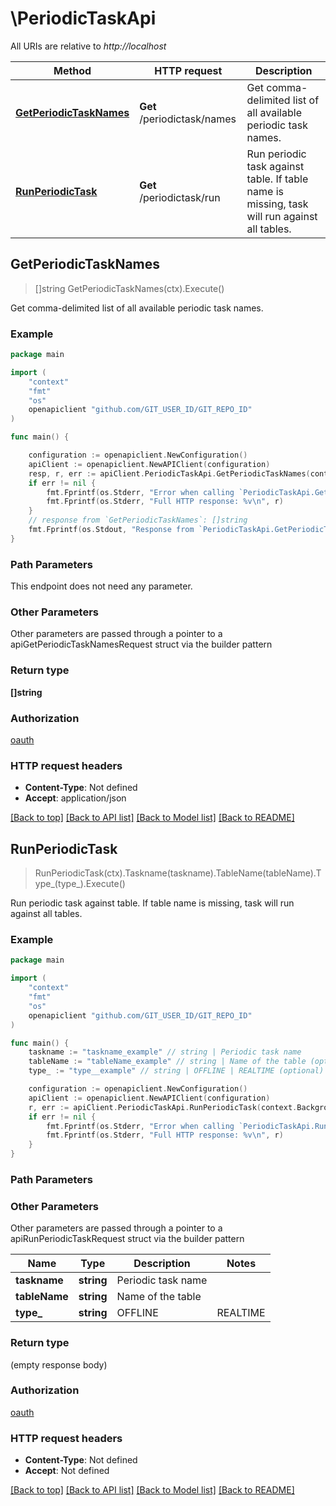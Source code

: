 # \PeriodicTaskApi

All URIs are relative to *http://localhost*

Method | HTTP request | Description
------------- | ------------- | -------------
[**GetPeriodicTaskNames**](PeriodicTaskApi.md#GetPeriodicTaskNames) | **Get** /periodictask/names | Get comma-delimited list of all available periodic task names.
[**RunPeriodicTask**](PeriodicTaskApi.md#RunPeriodicTask) | **Get** /periodictask/run | Run periodic task against table. If table name is missing, task will run against all tables.



## GetPeriodicTaskNames

> []string GetPeriodicTaskNames(ctx).Execute()

Get comma-delimited list of all available periodic task names.

### Example

```go
package main

import (
    "context"
    "fmt"
    "os"
    openapiclient "github.com/GIT_USER_ID/GIT_REPO_ID"
)

func main() {

    configuration := openapiclient.NewConfiguration()
    apiClient := openapiclient.NewAPIClient(configuration)
    resp, r, err := apiClient.PeriodicTaskApi.GetPeriodicTaskNames(context.Background()).Execute()
    if err != nil {
        fmt.Fprintf(os.Stderr, "Error when calling `PeriodicTaskApi.GetPeriodicTaskNames``: %v\n", err)
        fmt.Fprintf(os.Stderr, "Full HTTP response: %v\n", r)
    }
    // response from `GetPeriodicTaskNames`: []string
    fmt.Fprintf(os.Stdout, "Response from `PeriodicTaskApi.GetPeriodicTaskNames`: %v\n", resp)
}
```

### Path Parameters

This endpoint does not need any parameter.

### Other Parameters

Other parameters are passed through a pointer to a apiGetPeriodicTaskNamesRequest struct via the builder pattern


### Return type

**[]string**

### Authorization

[oauth](../README.md#oauth)

### HTTP request headers

- **Content-Type**: Not defined
- **Accept**: application/json

[[Back to top]](#) [[Back to API list]](../README.md#documentation-for-api-endpoints)
[[Back to Model list]](../README.md#documentation-for-models)
[[Back to README]](../README.md)


## RunPeriodicTask

> RunPeriodicTask(ctx).Taskname(taskname).TableName(tableName).Type_(type_).Execute()

Run periodic task against table. If table name is missing, task will run against all tables.

### Example

```go
package main

import (
    "context"
    "fmt"
    "os"
    openapiclient "github.com/GIT_USER_ID/GIT_REPO_ID"
)

func main() {
    taskname := "taskname_example" // string | Periodic task name
    tableName := "tableName_example" // string | Name of the table (optional)
    type_ := "type__example" // string | OFFLINE | REALTIME (optional)

    configuration := openapiclient.NewConfiguration()
    apiClient := openapiclient.NewAPIClient(configuration)
    r, err := apiClient.PeriodicTaskApi.RunPeriodicTask(context.Background()).Taskname(taskname).TableName(tableName).Type_(type_).Execute()
    if err != nil {
        fmt.Fprintf(os.Stderr, "Error when calling `PeriodicTaskApi.RunPeriodicTask``: %v\n", err)
        fmt.Fprintf(os.Stderr, "Full HTTP response: %v\n", r)
    }
}
```

### Path Parameters



### Other Parameters

Other parameters are passed through a pointer to a apiRunPeriodicTaskRequest struct via the builder pattern


Name | Type | Description  | Notes
------------- | ------------- | ------------- | -------------
 **taskname** | **string** | Periodic task name | 
 **tableName** | **string** | Name of the table | 
 **type_** | **string** | OFFLINE | REALTIME | 

### Return type

 (empty response body)

### Authorization

[oauth](../README.md#oauth)

### HTTP request headers

- **Content-Type**: Not defined
- **Accept**: Not defined

[[Back to top]](#) [[Back to API list]](../README.md#documentation-for-api-endpoints)
[[Back to Model list]](../README.md#documentation-for-models)
[[Back to README]](../README.md)

